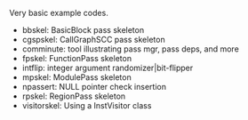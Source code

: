 Very basic example codes.

- bbskel: BasicBlock pass skeleton
- cgspskel: CallGraphSCC pass skeleton
- comminute: tool illustrating pass mgr, pass deps, and more
- fpskel: FunctionPass skeleton
- intflip: integer argument randomizer|bit-flipper
- mpskel: ModulePass skeleton
- npassert: NULL pointer check insertion
- rpskel: RegionPass skeleton
- visitorskel: Using a InstVisitor class


